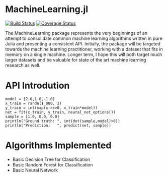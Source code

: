 MachineLearning.jl
==================

[![Build Status](https://travis-ci.org/benhamner/MachineLearning.jl.png)](https://travis-ci.org/benhamner/MachineLearning.jl)
[![Coverage Status](https://img.shields.io/coveralls/benhamner/MachineLearning.jl.svg)](https://coveralls.io/r/benhamner/MachineLearning.jl?branch=master)

The MachineLearning package represents the very beginnings of an attempt to consolidate common machine learning algorithms written in pure Julia and presenting a consistent API. Initially, the package will be targeted towards the machine learning practitioner, working with a dataset that fits in memory on a single machine. Longer term, I hope this will both target much larger datasets and be valuable for state of the art machine learning research as well.

API Introdution
===============

    model = [2.0,1.0,-1.0]
    x_train = randn(1_000, 3)
    y_train = int(map(x->x>0, x_train*model))
    net = fit(x_train, y_train, neural_net_options())
    sample = [1.0, 0.0, 0.0]
    println("Ground truth: ", int(dot(sample,model)>0))
    println("Prediction:   ", predict(net, sample))

Algorithms Implemented
======================

 - Basic Decision Tree for Classification
 - Basic Random Forest for Classification
 - Basic Neural Network